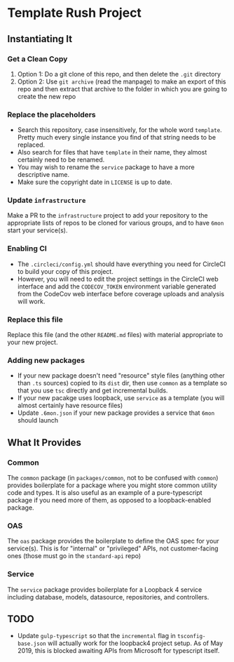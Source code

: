 # Template Rush Project

## Instantiating It

### Get a Clean Copy

1. Option 1: Do a git clone of this repo, and then delete the `.git` directory
2. Option 2: Use `git archive` (read the manpage) to make an export of this repo
   and then extract that archive to the folder in which you are going to create
   the new repo

### Replace the placeholders

* Search this repository, case insensitively, for the whole word `template`.
  Pretty much every single instance you find of that string needs to be
  replaced.
* Also search for files that have `template` in their name, they almost
  certainly need to be renamed.
* You may wish to rename the `service` package to have a more descriptive name.
* Make sure the copyright date in `LICENSE` is up to date.

### Update `infrastructure`

Make a PR to the `infrastructure` project to add your repository to the
appropriate lists of repos to be cloned for various groups, and to have `6mon`
start your service(s).

### Enabling CI

* The `.circleci/config.yml` should have everything you need for CircleCI to
  build your copy of this project.
* However, you will need to edit the project settings in the CircleCI web
  interface and add the `CODECOV_TOKEN` environment variable generated from the
  CodeCov web interface before coverage uploads and analysis will work.

### Replace this file

Replace this file (and the other `README.md` files) with material appropriate to
your new project.

### Adding new packages

* If your new package doesn't need "resource" style files (anything other
  than `.ts` sources) copied to its `dist` dir, then use `common` as a
  template so that you use `tsc` directly and get incremental builds.
* If your new pacakge uses loopback, use `service` as a template (you will
  almost certainly have resource files)
* Update `.6mon.json` if your new package provides a service that `6mon` should
  launch

## What It Provides

### Common

The `common` package (in `packages/common`, not to be confused with `common`)
provides boilerplate for a package where you might store common utility code
and types.  It is also useful as an example of a pure-typescript package if you
need more of them, as opposed to a loopback-enabled package.

### OAS

The `oas` package provides the boilerplate to define the OAS spec for your
service(s).  This is for "internal" or "privileged" APIs, not customer-facing
ones (those must go in the `standard-api` repo)

### Service

The `service` package provides boilerplate for a Loopback 4 service including
database, models, datasource, repositories, and controllers.

## TODO

* Update `gulp-typescript` so that the `incremental` flag in
  `tsconfig-base.json` will actually work for the loopback4 project setup.
  As of May 2019, this is blocked awaiting APIs from Microsoft for
  typescript itself.
